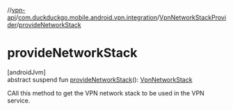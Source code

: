 //[vpn-api](../../../index.md)/[com.duckduckgo.mobile.android.vpn.integration](../index.md)/[VpnNetworkStackProvider](index.md)/[provideNetworkStack](provide-network-stack.md)

# provideNetworkStack

[androidJvm]\
abstract suspend fun [provideNetworkStack](provide-network-stack.md)(): [VpnNetworkStack](../../com.duckduckgo.mobile.android.vpn.network/-vpn-network-stack/index.md)

CAll this method to get the VPN network stack to be used in the VPN service.
